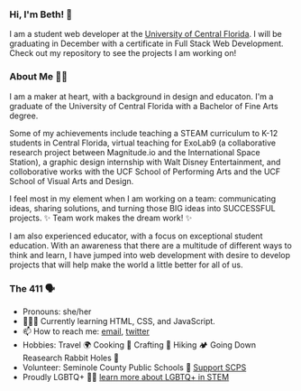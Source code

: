 ### Hi, I'm Beth! 👋

I am a student web developer at the [University of Central Florida](https://github.com/UCF-Coding-Boot-Camp). I will be graduating in December with a certificate in Full Stack Web Development. Check out my repository to see the projects I am working on! 

### About Me 👩‍💻
I am a maker at heart, with a background in design and educaton. I'm a graduate of the University of Central Florida with a Bachelor of Fine Arts degree. 


Some of my achievements include teaching a STEAM curriculum to K-12 students in Central Florida, virtual teaching for ExoLab9 (a collaborative research project between Magnitude.io and the International Space Station), a graphic design internship with Walt Disney Entertainment, and colloborative works with the UCF School of Performing Arts and the UCF School of Visual Arts and Design. 


I feel most in my element when I am working on a team: communicating ideas, sharing solutions, and turning those BIG ideas into SUCCESSFUL projects. ✨ Team work makes the dream work! ✨


I am also experienced educator, with a focus on exceptional student education. With an awareness that 
there are a multitude of different ways to think and learn, I have jumped into web development with desire to 
develop projects that will help make the world a little better for all of us. 

### The 411 🗣
- Pronouns: she/her
- 👩🏻‍💻 Currently learning HTML, CSS, and JavaScript. 
- 📫 How to reach me: [email](bethdecarlo@gmail.com), [twitter](https://twitter.com/Edec000/)
- Hobbies: Travel 🌍 Cooking 🍲 Crafting 🎨 Hiking 🏕 Going Down Reasearch Rabbit Holes 🐇 
- Volunteer: Seminole County Public Schools 🍎 [Support SCPS](https://www.scps.k12.fl.us/community/get-involved/)
- Proudly LGBTQ+ 🏳️‍🌈 [learn more about LGBTQ+ in STEM](prideinstem.org)


